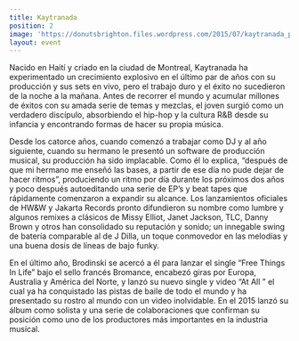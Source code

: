 ```yaml
---
title: Kaytranada
position: 2
image: 'https://donutsbrighton.files.wordpress.com/2015/07/kaytranada_portrait_ptw.jpg?w=640'
layout: event
---
```


Nacido en Haití y criado en la ciudad de Montreal, Kaytranada ha experimentado un crecimiento explosivo en el último par de años con su producción y sus sets en vivo, pero el trabajo duro y el éxito no sucedieron de la noche a la mañana. Antes de recorrer el mundo y acumular millones de éxitos con su amada serie de temas y mezclas, el joven surgió como un verdadero discípulo, absorbiendo el hip-hop y la cultura R&B desde su infancia y encontrando formas de hacer su propia música.

Desde los catorce años, cuando comenzó a trabajar como DJ y al año siguiente, cuando su hermano le presentó un software de producción musical, su producción ha sido implacable. Como él lo explica, “después de que mi hermano me enseñó las bases, a partir de ese día no pude dejar de hacer ritmos”, produciendo un ritmo por día durante los próximos dos años y poco después autoeditando una serie de EP’s y beat tapes que rápidamente comenzaron a expandir su alcance. Los lanzamientos oficiales de HW&W y Jakarta Records pronto difundieron su nombre como lumbre y algunos remixes a clásicos de Missy Elliot, Janet Jackson, TLC, Danny Brown y otros han consolidado su reputación y sonido; un innegable swing de batería comparable al de J Dilla, un toque conmovedor en las melodías y una buena dosis de líneas de bajo funky.

En el último año, Brodinski se acercó a él para lanzar el single “Free Things In Life” bajo el sello francés Bromance, encabezó giras por Europa, Australia y América del Norte, y lanzó su nuevo single y video “At All ” el cual ya ha conquistado las pistas de baile de todo el mundo y ha presentado su rostro al mundo con un video inolvidable. En el 2015 lanzó su álbum como solista y una serie de colaboraciones que confirman su posición como uno de los productores más importantes en la industria musical.
